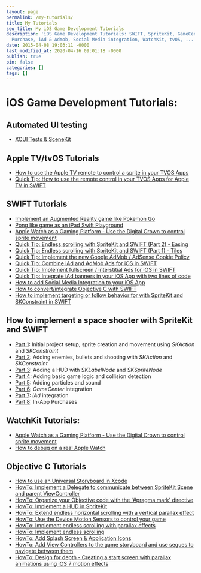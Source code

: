 ```yaml
---
layout: page
permalink: /my-tutorials/
title: My Tutorials
seo_title: My iOS Game Development Tutorials
description: 'iOS Game Development Tutorials: SWIFT, SpriteKit, GameCenter, InApp
  Purchase, iAd & Admob, Social Media integration, WatchKit, tvOS, ...'
date: 2015-04-08 19:03:11 -0000
last_modified_at: 2020-04-16 09:01:18 -0000
publish: true
pin: false
categories: []
tags: []
---
```

# iOS Game Development Tutorials:

## Automated UI testing

  * [XCUI Tests & SceneKit](/developerplayground/xcui-tests-scenekit "XCUI Tests & SceneKit")

## Apple TV/tvOS Tutorials

  * [How to use the Apple TV remote to control a sprite in your TVOS Apps](/developerplayground/quick-tip-how-to-use-the-apple-tv-remote-to-control-a-sprite-in-your-tvos-apps)
  * [Quick Tip: How to use the remote control in your TVOS Apps for Apple TV in SWIFT](/developerplayground/quick-tip-how-to-use-the-remote-control-in-your-tvos-apps-for-apple-tv-in-swift)

## SWIFT Tutorials

  * [Implement an Augmented Reality game like Pokemon Go](/developerplayground/implementing-an-augmented-reality-game-like-pokemon-go-part-1)
  * [Pong like game as an iPad Swift Playground](/developerplayground/pong_swift_playground_ipad)
  * [Apple Watch as a Gaming Platform - Use the Digital Crown to control sprite movement](/developerplayground/applewatch-digitalcrown-control-sprite)
  * [Quick Tip: Endless scrolling with SpriteKit and SWIFT (Part 2) - Easing](/developerplayground/quick-tip-endless-scrolling-spritekit-swift-part-2-4)
  * [Quick Tip: Endless scrolling with SpriteKit and SWIFT (Part 1) - Tiles](/developerplayground/quick-tip-endless-scrolling-with-spritekit-and-swift)
  * [Quick Tip: Implement the new Google AdMob / AdSense Cookie Policy](/developerplayground/quick-tip-implement-the-new-google-admob-adsense-cookie-policy)
  * [Quick Tip: Combine iAd and AdMob Ads for iOS in SWIFT](/developerplayground/quick-tip-combine-iad-and-admob-ads-for-ios-in-swift)
  * [Quick Tip: Implement fullscreen / interstitial Ads for iOS in SWIFT](/developerplayground/quick-tip-implement-fullscreen-interstitial-ads-for-ios-in-swift)
  * [Quick Tip: Integrate iAd banners in your iOS App with two lines of code](/developerplayground/quick-tip-integrate-iad-banner-ads-to-your-ios-app-with-two-lines-of-code)
  * [How to add Social Media Integration to your iOS App](/developerplayground/how-to-add-social-media-integration-to-your-ios-app)
  * [How to convert/integrate Objective C with SWIFT](/developerplayground/how-to-convertintegrate-swift-with-objective-c)
  * [How to implement targeting or follow behavior for with SpriteKit and SKConstraint in SWIFT](/developerplayground/howto-implement-targeting-or-follow-behavior-for-sprites-with-spritekit-and-skconstraint-in-swift)


## How to implement a space shooter with SpriteKit and SWIFT

  * [Part 1](/developerplayground/how-to-implement-a-space-shooter-with-spritekit-and-swift-part-1): Initial project setup, sprite creation and movement using _SKAction_ and _SKConstraint_
  * [Part 2](/developerplayground/how-to-implement-a-space-shooter-with-spritekit-and-swift-part-2): Adding enemies, bullets and shooting with _SKAction_ and _SKConstraint_
  * [Part 3](/developerplayground/how-to-implement-a-space-shooter-with-spritekit-and-swift-part-3-create-a-hud): Adding a HUD with _SKLabelNode_ and _SKSpriteNode_
  * [Part 4](/developerplayground/how-to-implement-a-space-shooter-with-spritekit-and-swift-part-4-collision-detection): Adding basic game logic and collision detection
  * [Part 5](/developerplayground/how-to-implement-a-space-shooter-with-spritekit-and-swift-part-5-particles-and-sound): Adding particles and sound
  * [Part 6](/developerplayground/how-to-implement-a-space-shooter-with-spritekit-and-swift-part-6-game-center-integration): _GameCenter_ integration
  * [Part 7](/developerplayground/how-to-implement-a-space-shooter-with-spritekit-and-swift-part-7-iad-integration): _iAd_ integration
  * [Part 8](/developerplayground/how-to-implement-in-app-purchase-for-your-ios-app-in-swift): In-App Purchases


## WatchKit Tutorials:

  * [Apple Watch as a Gaming Platform - Use the Digital Crown to control sprite movement](/developerplayground/applewatch-digitalcrown-control-sprite)
  * [How to debug on a real Apple Watch](/developerplayground/how-to-debug-on-a-real-apple-watch)



## Objective C Tutorials

  * [How to use an Universal Storyboard in Xcode](/developerplayground/how-to-use-an-universal-storyboard-in-xcode)
  * [HowTo: Implement a Delegate to communicate between SpriteKit Scene and parent ViewController](/developerplayground/howto-implement-a-delegate-pattern-to-communicate-between-a-spritekit-scene-and-the-parent-viewcontroller)
  * [HowTo: Organize your Objective code with the '#pragma mark' directive](/developerplayground/howto-organize-your-objective-code-with-the-pragma-mark-directive)
  * [HowTo: Implement a HUD in SpriteKit](/developerplayground/howto-implement-a-hud-in-spritekit)
  * [HowTo: Extend endless horizontal scrolling with a vertical parallax effect](/developerplayground/howto-extend-endless-horizontal-scrolling-with-a-vertical-parallax-effect)
  * [HowTo: Use the Device Motion Sensors to control your game](/developerplayground/howto-use-the-device-motion-sensors-to-control-your-game)
  * [HowTo: Implement endless scrolling with parallax effects](/developerplayground/howto-implement-endless-scrolling-with-parallax-effects)
  * [HowTo: Implement endless scrolling](/developerplayground/howto-implement-endless-scrolling)
  * [HowTo: Add Splash Screen & Application Icons](/developerplayground/howto-add-splash-screen-application-icons)
  * [HowTo: Add View Controllers to the game storyboard and use segues to navigate between them](/developerplayground/howto-add-view-controllers-to-the-game-storyboard-and-use-segues-to-navigate-between-them)
  * [HowTo: Design for depth - Creating a start screen with parallax animations using iOS 7 motion effects ](/developerplayground/howto-design-for-depth-creating-a-start-screen-with-parallax-animations-using-ios-7-motion-effects)


